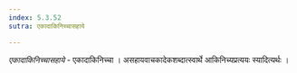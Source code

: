 ```yaml
---
index: 5.3.52
sutra: एकादाकिनिच्चासहाये

---
```

_एकादाकिनिच्चासहाये_ - एकादाकिनिच्चा । असहायवाचकादेकशब्दात्स्वार्थे आकिनिच्यप्रत्ययः स्यादित्यर्थः । 